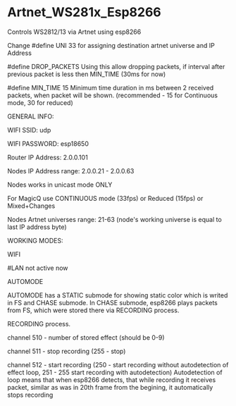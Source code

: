 # Artnet_WS281x_Esp8266
 Controls WS2812/13 via Artnet using esp8266

 Change #define UNI 33 for assigning destination artnet universe and IP Address

#define DROP_PACKETS
Using this allow dropping packets, if interval after previous packet is less then MIN_TIME (30ms for now)

#define MIN_TIME 15 Minimum time duration in ms between 2 received packets, when packet will be shown. (recommended - 15 for Continuous mode, 30 for reduced)

GENERAL INFO:

WIFI SSID: udp

WIFI PASSWORD: esp18650

Router IP Address: 2.0.0.101

Nodes IP Address range: 2.0.0.21 - 2.0.0.63

Nodes works in unicast mode ONLY

For MagicQ use CONTINUOUS mode (33fps) or Reduced (15fps) or Mixed+Changes

Nodes Artnet universes range: 21-63 (node's working universe is equal to last IP address byte)

WORKING MODES:

WIFI

#LAN not active  now

AUTOMODE

AUTOMODE has a STATIC submode for showing static color which is writed in FS and CHASE submode. In CHASE submode, esp8266 plays packets from FS, which were stored there via RECORDING process.

  RECORDING process.

  channel 510 - number of stored effect (should be 0-9)

  channel 511 - stop recording (255 - stop)

  channel 512 - start recording (250 - start recording without autodetection of effect loop, 251 - 255 start recording with autodetection) Autodetection of loop means that when 
  esp8266 detects, that while recording it receives packet, similar as was in 20th frame from the begining, it automatically stops recording
